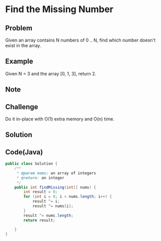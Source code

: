 Find the Missing Number
===


Problem
-------

Given an array contains N numbers of 0 .. N, find which number doesn't exist in the array.

Example
-------

Given N = 3 and the array [0, 1, 3], return 2.

Note
---------

Challenge
---------

Do it in-place with O(1) extra memory and O(n) time.

Solution
--------



Code(Java)
----------

```java
public class Solution {
    /**
     * @param nums: an array of integers
     * @return: an integer
     */
    public int findMissing(int[] nums) {
        int result = 0;
        for (int i = 0; i < nums.length; i++) {
            result ^= i;
            result ^= nums[i];
        }
        result ^= nums.length;
        return result;

    }
}

```
